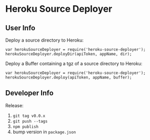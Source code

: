 Heroku Source Deployer
======================

User Info
---------

Deploy a source directory to Heroku:

    var herokuSourceDeployer = require('heroku-source-deployer');
    herokuSourceDeployer.deployDir(apiToken, appName, dir);

Deploy a Buffer containing a tgz of a source directory to Heroku:

    var herokuSourceDeployer = require('heroku-source-deployer');
    herokuSourceDeployer.deploy(apiToken, appName, buffer);


Developer Info
--------------

Release:

1. `git tag v0.0.x`
1. `git push --tags`
1. `npm publish`
1. bump version in `package.json`